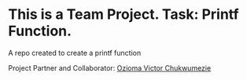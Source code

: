 # This is a Team Project. Task: Printf Function.
A repo created to create a printf function

Project Partner and Collaborator: [Ozioma Victor Chukwumezie](https://github.com/dandyson2)

